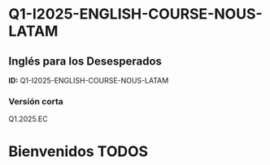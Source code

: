 # Q1-I2025-ENGLISH-COURSE-NOUS-LATAM

## Inglés para los Desesperados

**ID:** Q1-I2025-ENGLISH-COURSE-NOUS-LATAM

### Versión corta

Q1.2025.EC

# Bienvenidos TODOS
